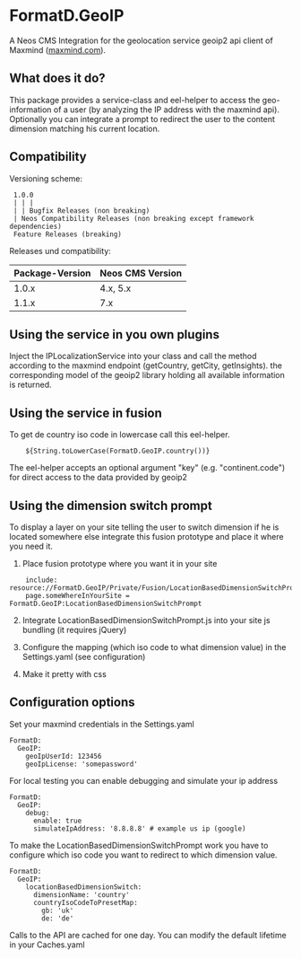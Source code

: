 
# FormatD.GeoIP

A Neos CMS Integration for the geolocation service geoip2 api client of Maxmind ([maxmind.com](https://www.maxmind.com/)).


## What does it do?

This package provides a service-class and eel-helper to access the geo-information of a user (by analyzing the IP address with the maxmind api).
Optionally you can integrate a prompt to redirect the user to the content dimension matching his current location.


## Compatibility

Versioning scheme:

     1.0.0 
     | | |
     | | Bugfix Releases (non breaking)
     | Neos Compatibility Releases (non breaking except framework dependencies)
     Feature Releases (breaking)

Releases und compatibility:

| Package-Version | Neos CMS Version |
|-----------------|------------------|
| 1.0.x           | 4.x, 5.x         |
| 1.1.x           | 7.x              |

## Using the service in you own plugins

Inject the IPLocalizationService into your class and call the method according to the maxmind endpoint (getCountry, getCity, getInsights). 
the corresponding model of the geoip2 library holding all available information is returned.


## Using the service in fusion

To get de country iso code in lowercase call this eel-helper.

```
	${String.toLowerCase(FormatD.GeoIP.country())}
```

The eel-helper accepts an optional argument "key" (e.g. "continent.code") for direct access to the data provided by geoip2


## Using the dimension switch prompt

To display a layer on your site telling the user to switch dimension if he is located somewhere else integrate this fusion prototype and place it where you need it.

1. Place fusion prototype where you want it in your site
```
	include: resource://FormatD.GeoIP/Private/Fusion/LocationBasedDimensionSwitchPrompt.fusion
	page.someWhereInYourSite = FormatD.GeoIP:LocationBasedDimensionSwitchPrompt
```

2. Integrate LocationBasedDimensionSwitchPrompt.js into your site js bundling (it requires jQuery)
	
3. Configure the mapping (which iso code to what dimension value) in the Settings.yaml (see configuration)

4. Make it pretty with css


## Configuration options

Set your maxmind credentials in the Settings.yaml

```
FormatD:
  GeoIP:
    geoIpUserId: 123456
    geoIpLicense: 'somepassword'
```  

For local testing you can enable debugging and simulate your ip address
```   
FormatD:
  GeoIP:
    debug:
      enable: true
      simulateIpAddress: '8.8.8.8' # example us ip (google)
```

To make the LocationBasedDimensionSwitchPrompt work you have to configure which iso code you want to redirect to which dimension value.

```   
FormatD:
  GeoIP:
    locationBasedDimensionSwitch:
      dimensionName: 'country'
      countryIsoCodeToPresetMap:
        gb: 'uk'
        de: 'de'
```

Calls to the API are cached for one day. You can modify the default lifetime in your Caches.yaml

